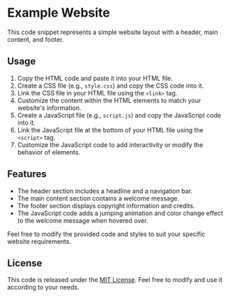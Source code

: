 # Example Website

This code snippet represents a simple website layout with a header, main content, and footer.

## Usage

1. Copy the HTML code and paste it into your HTML file.
2. Create a CSS file (e.g., `style.css`) and copy the CSS code into it.
3. Link the CSS file in your HTML file using the `<link>` tag.
4. Customize the content within the HTML elements to match your website's information.
5. Create a JavaScript file (e.g., `script.js`) and copy the JavaScript code into it.
6. Link the JavaScript file at the bottom of your HTML file using the `<script>` tag.
7. Customize the JavaScript code to add interactivity or modify the behavior of elements.

## Features

- The header section includes a headline and a navigation bar.
- The main content section contains a welcome message.
- The footer section displays copyright information and credits.
- The JavaScript code adds a jumping animation and color change effect to the welcome message when hovered over.

Feel free to modify the provided code and styles to suit your specific website requirements.

## License

This code is released under the [MIT License](LICENSE). Feel free to modify and use it according to your needs.